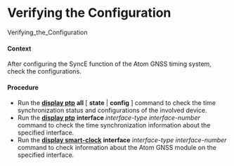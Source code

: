 Verifying the Configuration
===========================

Verifying_the_Configuration

#### Context

After configuring the SyncE function of the Atom GNSS timing system, check the configurations.


#### Procedure

* Run the [**display ptp**](cmdqueryname=display+ptp) **all** [ **state** | **config** ] command to check the time synchronization status and configurations of the involved device.
* Run the [**display ptp**](cmdqueryname=display+ptp) **interface** *interface-type* *interface-number* command to check the time synchronization information about the specified interface.
* Run the [**display smart-clock**](cmdqueryname=display+smart-clock) **interface** *interface-type* *interface-number* command to check information about the Atom GNSS module on the specified interface.